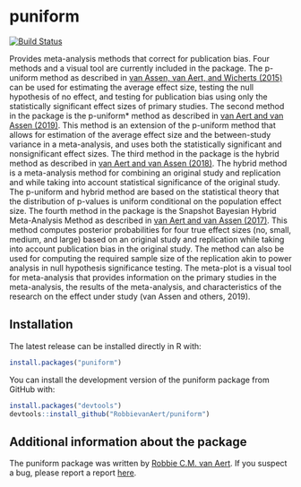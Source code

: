 
<!-- README.md is generated from README.Rmd. Please edit that file -->

# puniform

[![Build
Status](https://travis-ci.org/RobbievanAert/puniform.svg?branch=master)](https://travis-ci.org/RobbievanAert/puniform)

Provides meta-analysis methods that correct for publication bias. Four
methods and a visual tool are currently included in the package. The
p-uniform method as described in [van Assen, van Aert, and Wicherts
(2015)](http://dx.doi.org/10.1037/met0000025) can be used for estimating
the average effect size, testing the null hypothesis of no effect, and
testing for publication bias using only the statistically significant
effect sizes of primary studies. The second method in the package is the
p-uniform\* method as described in [van Aert and van Assen
(2019)](https://osf.io/preprints/metaarxiv/zqjr9/). This method is an
extension of the p-uniform method that allows for estimation of the
average effect size and the between-study variance in a meta-analysis,
and uses both the statistically significant and nonsignificant effect
sizes. The third method in the package is the hybrid method as described
in [van Aert and van Assen
(2018)](https://link.springer.com/article/10.3758/s13428-017-0967-6).
The hybrid method is a meta-analysis method for combining an original
study and replication and while taking into account statistical
significance of the original study. The p-uniform and hybrid method are
based on the statistical theory that the distribution of p-values is
uniform conditional on the population effect size. The fourth method in
the package is the Snapshot Bayesian Hybrid Meta-Analysis Method as
described in [van Aert and van Assen
(2017)](https://journals.plos.org/plosone/article?id=10.1371/journal.pone.0175302).
This method computes posterior probabilities for four true effect sizes
(no, small, medium, and large) based on an original study and
replication while taking into account publication bias in the original
study. The method can also be used for computing the required sample
size of the replication akin to power analysis in null hypothesis
significance testing. The meta-plot is a visual tool for meta-analysis
that provides information on the primary studies in the meta-analysis,
the results of the meta-analysis, and characteristics of the research on
the effect under study (van Assen and others, 2019).

## Installation

The latest release can be installed directly in R with:

``` r
install.packages("puniform")
```

You can install the development version of the puniform package from
GitHub with:

``` r
install.packages("devtools")
devtools::install_github("RobbievanAert/puniform")
```

## Additional information about the package

The puniform package was written by [Robbie C.M. van
Aert](http://www.robbievanaert.com/). If you suspect a bug, please
report a report
[here](https://github.com/RobbievanAert/puniform/issues).
